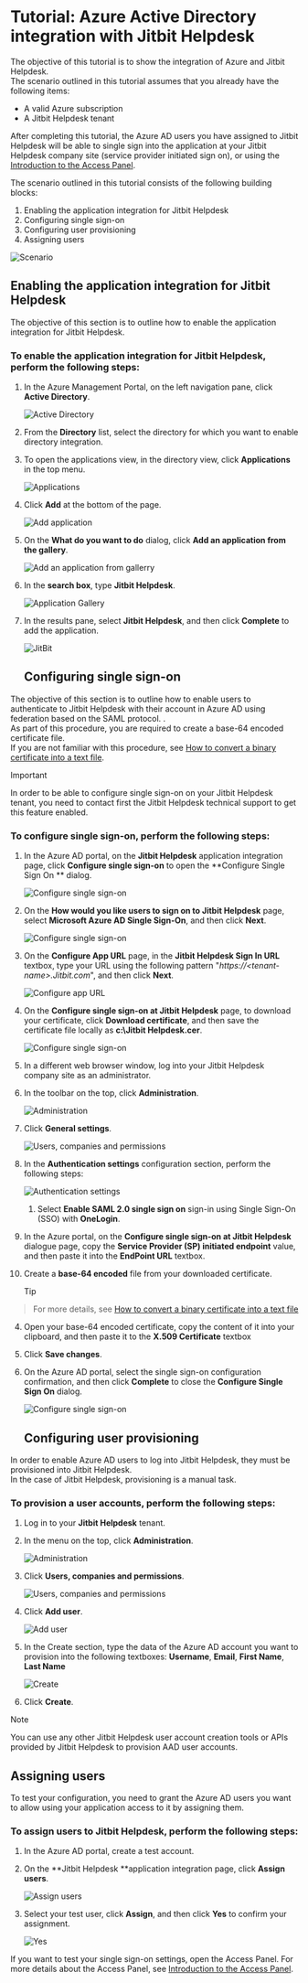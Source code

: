 <properties 
    pageTitle="Tutorial: Azure Active Directory integration with Jitbit Helpdesk | Microsoft Azure" 
    description="Learn how to use Jitbit Helpdesk with Azure Active Directory to enable single sign-on, automated provisioning, and more!" 
    services="active-directory" 
    authors="jeevansd"  
    documentationCenter="na" 
    manager="stevenpo"/>

<tags 
    ms.service="active-directory" 
    ms.devlang="na" 
    ms.topic="article" 
    ms.tgt_pltfrm="na" 
    ms.workload="identity" 
    ms.date="01/14/2016" 
    ms.author="jeedes" />

# Tutorial: Azure Active Directory integration with Jitbit Helpdesk
The objective of this tutorial is to show the integration of Azure and Jitbit Helpdesk.  
The scenario outlined in this tutorial assumes that you already have the following items:

* A valid Azure subscription
* A Jitbit Helpdesk tenant

After completing this tutorial, the Azure AD users you have assigned to Jitbit Helpdesk will be able to single sign into the application at your Jitbit Helpdesk company site (service provider initiated sign on), or using the [Introduction to the Access Panel](active-directory-saas-access-panel-introduction.md).

The scenario outlined in this tutorial consists of the following building blocks:

1. Enabling the application integration for Jitbit Helpdesk
2. Configuring single sign-on
3. Configuring user provisioning
4. Assigning users

![Scenario](./media/active-directory-saas-jitbit-helpdesk-tutorial/IC777676.png "Scenario")

## Enabling the application integration for Jitbit Helpdesk
The objective of this section is to outline how to enable the application integration for Jitbit Helpdesk.

### To enable the application integration for Jitbit Helpdesk, perform the following steps:
1. In the Azure Management Portal, on the left navigation pane, click **Active Directory**.

   ![Active Directory](./media/active-directory-saas-jitbit-helpdesk-tutorial/IC700993.png "Active Directory")

2. From the **Directory** list, select the directory for which you want to enable directory integration.

3. To open the applications view, in the directory view, click **Applications** in the top menu.

   ![Applications](./media/active-directory-saas-jitbit-helpdesk-tutorial/IC700994.png "Applications")

4. Click **Add** at the bottom of the page.

   ![Add application](./media/active-directory-saas-jitbit-helpdesk-tutorial/IC749321.png "Add application")

5. On the **What do you want to do** dialog, click **Add an application from the gallery**.

   ![Add an application from gallerry](./media/active-directory-saas-jitbit-helpdesk-tutorial/IC749322.png "Add an application from gallerry")

6. In the **search box**, type **Jitbit Helpdesk**.

   ![Application Gallery](./media/active-directory-saas-jitbit-helpdesk-tutorial/IC777677.png "Application Gallery")

7. In the results pane, select **Jitbit Helpdesk**, and then click **Complete** to add the application.

   ![JitBit](./media/active-directory-saas-jitbit-helpdesk-tutorial/IC781008.png "JitBit")

   ## Configuring single sign-on

The objective of this section is to outline how to enable users to authenticate to Jitbit Helpdesk with their account in Azure AD using federation based on the SAML protocol. .  
As part of this procedure, you are required to create a base-64 encoded certificate file.  
If you are not familiar with this procedure, see [How to convert a binary certificate into a text file](http://youtu.be/PlgrzUZ-Y1o).

> [!IMPORTANT]
> In order to be able to configure single sign-on on your Jitbit Helpdesk tenant, you need to contact first the Jitbit Helpdesk technical support to get this feature enabled.
> 
> 
### To configure single sign-on, perform the following steps:
1. In the Azure AD portal, on the **Jitbit Helpdesk** application integration page, click **Configure single sign-on** to open the **Configure Single Sign On ** dialog.

   ![Configure single sign-on](./media/active-directory-saas-jitbit-helpdesk-tutorial/IC777678.png "Configure single sign-on")

2. On the **How would you like users to sign on to Jitbit Helpdesk** page, select **Microsoft Azure AD Single Sign-On**, and then click **Next**.

   ![Configure single sign-on](./media/active-directory-saas-jitbit-helpdesk-tutorial/IC777679.png "Configure single sign-on")

3. On the **Configure App URL** page, in the **Jitbit Helpdesk Sign In URL** textbox, type your URL using the following pattern "*https://\<tenant-name\>.Jitbit.com*", and then click **Next**.

   ![Configure app URL](./media/active-directory-saas-jitbit-helpdesk-tutorial/IC777528.png "Configure app URL")

4. On the **Configure single sign-on at Jitbit Helpdesk** page, to download your certificate, click **Download certificate**, and then save the certificate file locally as **c:\\Jitbit Helpdesk.cer**.

   ![Configure single sign-on](./media/active-directory-saas-jitbit-helpdesk-tutorial/IC777680.png "Configure single sign-on")

5. In a different web browser window, log into your Jitbit Helpdesk company site as an administrator.

6. In the toolbar on the top, click **Administration**.

   ![Administration](./media/active-directory-saas-jitbit-helpdesk-tutorial/IC777681.png "Administration")

7. Click **General settings**.

   ![Users, companies and permissions](./media/active-directory-saas-jitbit-helpdesk-tutorial/IC777682.png "Users, companies and permissions")

8. In the **Authentication settings** configuration section, perform the following steps:

   ![Authentication settings](./media/active-directory-saas-jitbit-helpdesk-tutorial/IC777683.png "Authentication settings")

   1. Select **Enable SAML 2.0 single sign on** sign-in using Single Sign-On (SSO) with **OneLogin**.
2. In the Azure portal, on the **Configure single sign-on at Jitbit Helpdesk** dialogue page, copy the **Service Provider (SP) initiated endpoint** value, and then paste it into the **EndPoint URL** textbox.
3. Create a **base-64 encoded** file from your downloaded certificate.

   > [!TIP]
> For more details, see [How to convert a binary certificate into a text file](http://youtu.be/PlgrzUZ-Y1o)
> 
4. Open your base-64 encoded certificate, copy the content of it into your clipboard, and then paste it to the **X.509 Certificate** textbox

5. Click **Save changes**.

9. On the Azure AD portal, select the single sign-on configuration confirmation, and then click **Complete** to close the **Configure Single Sign On** dialog.

   ![Configure single sign-on](./media/active-directory-saas-jitbit-helpdesk-tutorial/IC777684.png "Configure single sign-on")

   ## Configuring user provisioning

In order to enable Azure AD users to log into Jitbit Helpdesk, they must be provisioned into Jitbit Helpdesk.  
In the case of Jitbit Helpdesk, provisioning is a manual task.

### To provision a user accounts, perform the following steps:
1. Log in to your **Jitbit Helpdesk** tenant.

2. In the menu on the top, click **Administration**.

   ![Administration](./media/active-directory-saas-jitbit-helpdesk-tutorial/IC777681.png "Administration")

3. Click **Users, companies and permissions**.

   ![Users, companies and permissions](./media/active-directory-saas-jitbit-helpdesk-tutorial/IC777682.png "Users, companies and permissions")

4. Click **Add user**.

   ![Add user](./media/active-directory-saas-jitbit-helpdesk-tutorial/IC777685.png "Add user")

5. In the Create section, type the data of the Azure AD account you want to provision into the following textboxes: **Username**, **Email**, **First Name**, **Last Name**

   ![Create](./media/active-directory-saas-jitbit-helpdesk-tutorial/IC777686.png "Create")

6. Click **Create**.


> [!NOTE]
> You can use any other Jitbit Helpdesk user account creation tools or APIs provided by Jitbit Helpdesk to provision AAD user accounts.
> 
> 
## Assigning users
To test your configuration, you need to grant the Azure AD users you want to allow using your application access to it by assigning them.

### To assign users to Jitbit Helpdesk, perform the following steps:
1. In the Azure AD portal, create a test account.

2. On the **Jitbit Helpdesk **application integration page, click **Assign users**.

   ![Assign users](./media/active-directory-saas-jitbit-helpdesk-tutorial/IC777687.png "Assign users")

3. Select your test user, click **Assign**, and then click **Yes** to confirm your assignment.

   ![Yes](./media/active-directory-saas-jitbit-helpdesk-tutorial/IC767830.png "Yes")


If you want to test your single sign-on settings, open the Access Panel. For more details about the Access Panel, see [Introduction to the Access Panel](active-directory-saas-access-panel-introduction.md).

